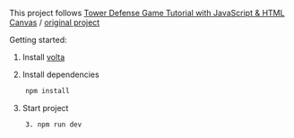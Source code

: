 This project follows [Tower Defense Game Tutorial with JavaScript & HTML Canvas](https://youtu.be/C4_iRLlPNFc?feature=shared) / [original project](https://github.com/chriscourses/tower-defense)

Getting started:

1. Install [volta](https://volta.sh/)


2. Install dependencies

```bash
    npm install
```

3. Start project

```bash
    3. npm run dev
```
